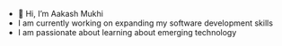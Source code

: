 - 👋 Hi, I’m Aakash Mukhi
- I am currently working on expanding my software development skills
- I am passionate about learning about emerging technology

<!---
akmukhi/akmukhi is a ✨ special ✨ repository because its `README.md` (this file) appears on your GitHub profile.
You can click the Preview link to take a look at your changes.
--->
